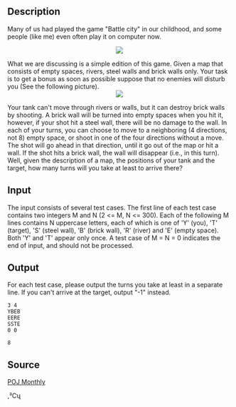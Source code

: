 <h2>Description</h2><p>Many of us had played the game "Battle city" in our childhood, and some people (like me) even often play it on computer now.
</p><center><img src="images/2312_1.jpg"></center><p>
</p>What we are discussing is a simple edition of this game. Given a map that consists of empty spaces, rivers, steel walls and brick walls only. Your task is to get a bonus as soon as possible suppose that no enemies will disturb you (See the following picture).
<center><img src="images/2312_2.jpg"></center><p>
</p>Your tank can't move through rivers or walls, but it can destroy brick walls by shooting. A brick wall will be turned into empty spaces when you hit it, however, if your shot hit a steel wall, there will be no damage to the wall. In each of your turns, you can choose to move to a neighboring (4 directions, not 8) empty space, or shoot in one of the four directions without a move. The shot will go ahead in that direction, until it go out of the map or hit a wall. If the shot hits a brick wall, the wall will disappear (i.e., in this turn). Well, given the description of a map, the positions of your tank and the target, how many turns will you take at least to arrive there?<h2>Input</h2><p>The input consists of several test cases. The first line of each test case contains two integers M and N (2 &lt;= M, N &lt;= 300). Each of the following M lines contains N uppercase letters, each of which is one of  'Y' (you), 'T' (target), 'S' (steel wall), 'B' (brick wall), 'R' (river) and 'E' (empty space). Both 'Y' and 'T' appear only once. A test case of M = N = 0 indicates the end of input, and should not be processed.</p><h2>Output</h2><p>For each test case, please output the turns you take at least in a separate line. If you can't arrive at the target, output "-1" instead.</p><pre><code class="language-input1">3 4
YBEB
EERE
SSTE
0 0
</code></pre><pre><code class="language-output1">8</code></pre><h2>Source</h2><a href="searchproblem?field=source&amp;key=POJ+Monthly">POJ Monthly</a><p>,³Сʯ</p>
